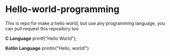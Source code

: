 # Hello-world-programming
This is repo for make a hello world, but use any programming language, you can pull request this repository too

**C Language**
printf("Hello World");

**Kotlin Language**
println("Hello, world!")
